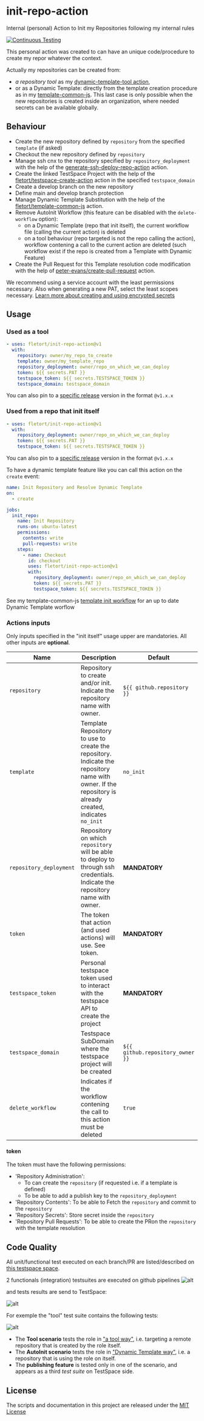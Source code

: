 # init-repo-action
Internal (personal) Action to Init my Repositories following my internal rules  

[![Continuous Testing](https://github.com/fletort/init-repo-action/actions/workflows/test.yml/badge.svg)](https://github.com/fletort/init-repo-action/actions/workflows/test.yml)

This personal action was created to can have an unique code/procedure to create my
repor whatever the context.

Actually my repositories can be created from:
- _a repository tool_ as my [dynamic-template-tool action](https://github.com/fletort/dynamic-template-tool),
- or as a Dynamic Template: directly from the template creation procedure as in
my [template-common-js](https://github.com/fletort/template-common-js). This
last case is only possible when the new repositories is created inside an
organization, where needed secrets can be available globally.

## Behaviour

- Create the new repository defined by `repository` from the specified `template` (if asked)
- Checkout the new repository defined by `repository`
- Manage ssh cnx to the repository specified by `repository_deployment` with the help of the
[generate-ssh-deploy-repo-action](https://github.com/fletort/generate-ssh-deploy-repo-action) action.
- Create the linked TestSpace Project with the help of the
[fletort/testspace-create-action](https://github.com/fletort/testspace-create-action) action in the specified `testspace_domain`
- Create a develop branch on the new repository
- Define main and develop branch protection
- Manage Dynamic Template Substitution with the help of the
[fletort/template-common-js](https://github.com/fletort/template-common-js) action.
- Remove AutoInit Workflow (this feature can be disabled with the `delete-workflow` option):
  - on a Dynamic Template (repo that init itself), the current workflow file (calling the current action) is deleted
  - on a tool behaviour (repo targeted is not the repo calling the action), workflow contening a call to the current action are deleted
    (such workflow exist if the repo is created from a Template with Dynamic Feature)
- Create the Pull Request for this Template resolution code modification
with the help of [peter-evans/create-pull-request](https://github.com/peter-evans/create-pull-request) action.

We recommend using a service account with the least permissions necessary. Also
when generating a new PAT, select the least scopes necessary.
[Learn more about creating and using encrypted secrets](https://help.github.com/en/actions/automating-your-workflow-with-github-actions/creating-and-using-encrypted-secrets)

## Usage

### Used as a tool

```yaml
- uses: fletort/init-repo-action@v1
  with:
    repository: owner/my_repo_to_create
    template: owner/my_template_repo
    repository_deployment: owner/repo_on_which_we_can_deploy
    token: ${{ secrets.PAT }}
    testspace_token: ${{ secrets.TESTSPACE_TOKEN }}
    testspace_domain: testspace_domain
```
You can also pin to a [specific release](https://github.com/fletort/init-repo-action/releases) version in the format `@v1.x.x`

### Used from a repo that init itself

```yaml
- uses: fletort/init-repo-action@v1
  with:
    repository_deployment: owner/repo_on_which_we_can_deploy
    token: ${{ secrets.PAT }}
    testspace_token: ${{ secrets.TESTSPACE_TOKEN }}
```
You can also pin to a [specific release](https://github.com/fletort/init-repo-action/releases) version in the format `@v1.x.x`

To have a dynamic template feature like you can call this action on the `create` event:
```yaml
name: Init Repository and Resolve Dynamic Template
on:
  - create

jobs:
  init_repo:
    name: Init Repository
    runs-on: ubuntu-latest
    permissions:
      contents: write
      pull-requests: write
    steps:
      - name: Checkout
        id: checkout
        uses: fletort/init-repo-action@v1
        with:
          repository_deployment: owner/repo_on_which_we_can_deploy
          token: ${{ secrets.PAT }}
          testspace_token: ${{ secrets.TESTSPACE_TOKEN }}
```

See my template-common-js [template init workflow](https://github.com/fletort/template-common-js/blob/main/.github/workflows/init_repo.yml) for an up to date Dynamic Template worflow 


### Actions inputs

Only inputs specified in the "init itself" usage upper are mandatories.
All other inputs are **optional**.

| Name | Description | Default |
| ---- | ----------- | ------- |
| `repository` | Repository to create and/or init. Indicate the repository name with owner. | `${{ github.repository }}` |
| `template` | Template Repository to use to create the repository. Indicate the repository name with owner. If the repository is already created, indicates `no_init`  | `no_init` |
| `repository_deployment` | Repository on which `repository` will be able to deploy to through ssh credentials. Indicate the repository name with owner. | **MANDATORY** |
| `token` | The token that action (and used actions) will use. See token. | **MANDATORY** |
| `testspace_token` | Personal testspace token used to interact with the testspace API to create the project | **MANDATORY** |
| `testspace_domain` | Testspace SubDomain where the testspace project will be created | `${{ github.repository_owner }}` |
| `delete_workflow` | Indicates if the workflow contening the call to this action must be deleted | `true`|

#### token

The token must have the following permissions:
- 'Repository  Administration': 
   - To can create the `repository` (if requested i.e. if a template is defined)
   - To be able to add a publish key to the `repository_deployment`
- 'Repository  Contents': To be able to Fetch the `repository` and commit to the `repository`
- 'Repository  Secrets': Store secret inside the `repository`
- 'Repository  Pull Requests': To be able to create the PRon the `repository` with the template resolution

## Code Quality

All unit/functional test executed on each branch/PR are listed/described on
[ this testspace space](https://fletort.testspace.com/projects/68169/spaces).

2 functionals (integration) testsuites are executed on github pipelines
![alt](./test/img/pipeline.png)

and tests results are send to TestSpace:

![alt](./test/img/testspace_suites.png)

For exemple the "tool" test suite contains the following tests:

![alt](./test/img/testspace_tool_scenary.png)


- The **Tool scenario** tests the role in ["a tool way"](#used-as-a-tool), i.e. targeting a remote repository that is created by the role itself.
- The **AutoInit scenario** tests the role in ["Dynamic Template way"](#used-from-a-repo-that-init-itself), i.e. a repository that is using the role on itself.
- The **publishing feature** is tested only in one of the scenario, and appears as a third _test suite_ on TestSpace side.

## License

The scripts and documentation in this project are released under the
[MIT License](LICENSE)

